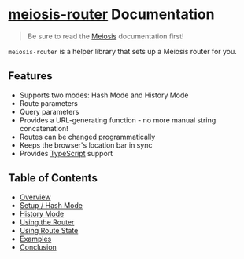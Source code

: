 # [meiosis-router](https://meiosis.js.org/router) Documentation

> Be sure to read the [Meiosis](toc.html) documentation first!

`meiosis-router` is a helper library that sets up a Meiosis router for you.

## Features

- Supports two modes: Hash Mode and History Mode
- Route parameters
- Query parameters
- Provides a URL-generating function - no more manual string concatenation!
- Routes can be changed programmatically
- Keeps the browser's location bar in sync
- Provides [TypeScript](https://www.typescriptlang.org/) support

## Table of Contents

- [Overview](router-overview.html)
- [Setup / Hash Mode](router-setup.html)
- [History Mode](router-history-mode.html)
- [Using the Router](router-using.html)
- [Using Route State](router-state.html)
- [Examples](router-examples.html)
- [Conclusion](router-conclusion.html)
